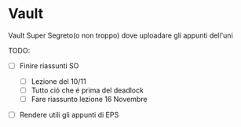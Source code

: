 # Vault
Vault Super Segreto(o non troppo) dove uploadare gli appunti dell'uni

TODO:
- [ ] Finire riassunti SO
	- [ ] Lezione del 10/11
	- [ ] Tutto ció che é prima del deadlock
	- [ ] Fare riassunto lezione 16 Novembre
- [ ] Rendere utili gli appunti di EPS
 

